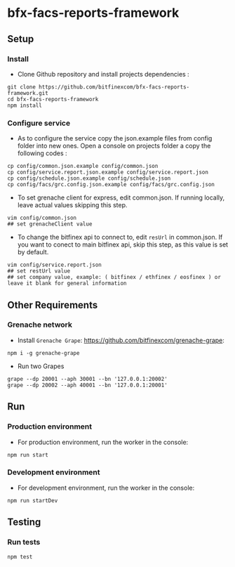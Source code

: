 # bfx-facs-reports-framework

## Setup

### Install

- Clone Github repository and install projects dependencies :

```console
git clone https://github.com/bitfinexcom/bfx-facs-reports-framework.git
cd bfx-facs-reports-framework
npm install
```

### Configure service

- As to configure the service copy the json.example files from config folder into new ones. Open a console on projects folder a copy the following codes :

```console
cp config/common.json.example config/common.json
cp config/service.report.json.example config/service.report.json
cp config/schedule.json.example config/schedule.json
cp config/facs/grc.config.json.example config/facs/grc.config.json
```

- To set grenache client for express, edit common.json. If running locally, leave actual values skipping this step.

```console
vim config/common.json
## set grenacheClient value
```

- To change the bitfinex api to connect to, edit `resUrl` in common.json. If you want to conect to main bitfinex api, skip this step, as this value is set by default.

```console
vim config/service.report.json
## set restUrl value
## set company value, example: ( bitfinex / ethfinex / eosfinex ) or leave it blank for general information
```

## Other Requirements

### Grenache network

- Install `Grenache Grape`: <https://github.com/bitfinexcom/grenache-grape>:

```console
npm i -g grenache-grape
```

- Run two Grapes

```console
grape --dp 20001 --aph 30001 --bn '127.0.0.1:20002'
grape --dp 20002 --aph 40001 --bn '127.0.0.1:20001'
```

## Run

### Production environment

- For production environment, run the worker in the console:

```console
npm run start
```
### Development environment

- For development environment, run the worker in the console:

```console
npm run startDev
```


## Testing

### Run tests

```console
npm test
```
